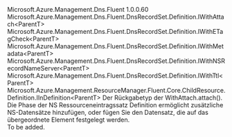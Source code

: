 <Type Name="IWithNSRecordNameServerOrAttachable&lt;ParentT&gt;" FullName="Microsoft.Azure.Management.Dns.Fluent.DnsRecordSet.Definition.IWithNSRecordNameServerOrAttachable&lt;ParentT&gt;">
  <TypeSignature Language="C#" Value="public interface IWithNSRecordNameServerOrAttachable&lt;ParentT&gt; : Microsoft.Azure.Management.Dns.Fluent.DnsRecordSet.Definition.IWithAttach&lt;ParentT&gt;, Microsoft.Azure.Management.Dns.Fluent.DnsRecordSet.Definition.IWithETagCheck&lt;ParentT&gt;, Microsoft.Azure.Management.Dns.Fluent.DnsRecordSet.Definition.IWithMetadata&lt;ParentT&gt;, Microsoft.Azure.Management.Dns.Fluent.DnsRecordSet.Definition.IWithNSRecordNameServer&lt;ParentT&gt;, Microsoft.Azure.Management.Dns.Fluent.DnsRecordSet.Definition.IWithTtl&lt;ParentT&gt;, Microsoft.Azure.Management.ResourceManager.Fluent.Core.ChildResource.Definition.IInDefinition&lt;ParentT&gt;" />
  <TypeSignature Language="ILAsm" Value=".class public interface auto ansi abstract IWithNSRecordNameServerOrAttachable`1&lt;ParentT&gt; implements class Microsoft.Azure.Management.Dns.Fluent.DnsRecordSet.Definition.IWithAttach`1&lt;!ParentT&gt;, class Microsoft.Azure.Management.Dns.Fluent.DnsRecordSet.Definition.IWithETagCheck`1&lt;!ParentT&gt;, class Microsoft.Azure.Management.Dns.Fluent.DnsRecordSet.Definition.IWithMetadata`1&lt;!ParentT&gt;, class Microsoft.Azure.Management.Dns.Fluent.DnsRecordSet.Definition.IWithNSRecordNameServer`1&lt;!ParentT&gt;, class Microsoft.Azure.Management.Dns.Fluent.DnsRecordSet.Definition.IWithTtl`1&lt;!ParentT&gt;, class Microsoft.Azure.Management.ResourceManager.Fluent.Core.ChildResource.Definition.IInDefinition`1&lt;!ParentT&gt;" />
  <TypeSignature Language="DocId" Value="T:Microsoft.Azure.Management.Dns.Fluent.DnsRecordSet.Definition.IWithNSRecordNameServerOrAttachable`1" />
  <TypeSignature Language="VB.NET" Value="Public Interface IWithNSRecordNameServerOrAttachable(Of ParentT)&#xA;Implements IInDefinition(Of ParentT), IWithAttach(Of ParentT), IWithETagCheck(Of ParentT), IWithMetadata(Of ParentT), IWithNSRecordNameServer(Of ParentT), IWithTtl(Of ParentT)" />
  <TypeSignature Language="F#" Value="type IWithNSRecordNameServerOrAttachable&lt;'ParentT&gt; = interface&#xA;    interface IWithNSRecordNameServer&lt;'ParentT&gt;&#xA;    interface IWithAttach&lt;'ParentT&gt;&#xA;    interface IInDefinition&lt;'ParentT&gt;&#xA;    interface IWithTtl&lt;'ParentT&gt;&#xA;    interface IWithMetadata&lt;'ParentT&gt;&#xA;    interface IWithETagCheck&lt;'ParentT&gt;" />
  <AssemblyInfo>
    <AssemblyName>Microsoft.Azure.Management.Dns.Fluent</AssemblyName>
    <AssemblyVersion>1.0.0.60</AssemblyVersion>
  </AssemblyInfo>
  <TypeParameters>
    <TypeParameter Name="ParentT" />
  </TypeParameters>
  <Interfaces>
    <Interface>
      <InterfaceName>Microsoft.Azure.Management.Dns.Fluent.DnsRecordSet.Definition.IWithAttach&lt;ParentT&gt;</InterfaceName>
    </Interface>
    <Interface>
      <InterfaceName>Microsoft.Azure.Management.Dns.Fluent.DnsRecordSet.Definition.IWithETagCheck&lt;ParentT&gt;</InterfaceName>
    </Interface>
    <Interface>
      <InterfaceName>Microsoft.Azure.Management.Dns.Fluent.DnsRecordSet.Definition.IWithMetadata&lt;ParentT&gt;</InterfaceName>
    </Interface>
    <Interface>
      <InterfaceName>Microsoft.Azure.Management.Dns.Fluent.DnsRecordSet.Definition.IWithNSRecordNameServer&lt;ParentT&gt;</InterfaceName>
    </Interface>
    <Interface>
      <InterfaceName>Microsoft.Azure.Management.Dns.Fluent.DnsRecordSet.Definition.IWithTtl&lt;ParentT&gt;</InterfaceName>
    </Interface>
    <Interface>
      <InterfaceName>Microsoft.Azure.Management.ResourceManager.Fluent.Core.ChildResource.Definition.IInDefinition&lt;ParentT&gt;</InterfaceName>
    </Interface>
  </Interfaces>
  <Docs>
    <typeparam name="ParentT">Der Rückgabetyp der WithAttach.attach().</typeparam>
    <summary>
            Die Phase der NS Ressourceneintragssatz Definition ermöglicht zusätzliche NS-Datensätze hinzufügen, oder fügen Sie den Datensatz, die auf das übergeordnete Element festgelegt werden.
            </summary>
    <remarks>To be added.</remarks>
  </Docs>
  <Members />
</Type>